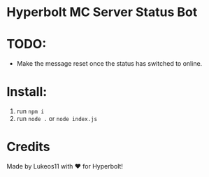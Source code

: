 # Hyperbolt MC Server Status Bot

# TODO:
- Make the message reset once the status has switched to online.

# Install:
1. run `npm i`
2. run `node .` or `node index.js`

# Credits
Made by Lukeos11 with ♥ for Hyperbolt!

